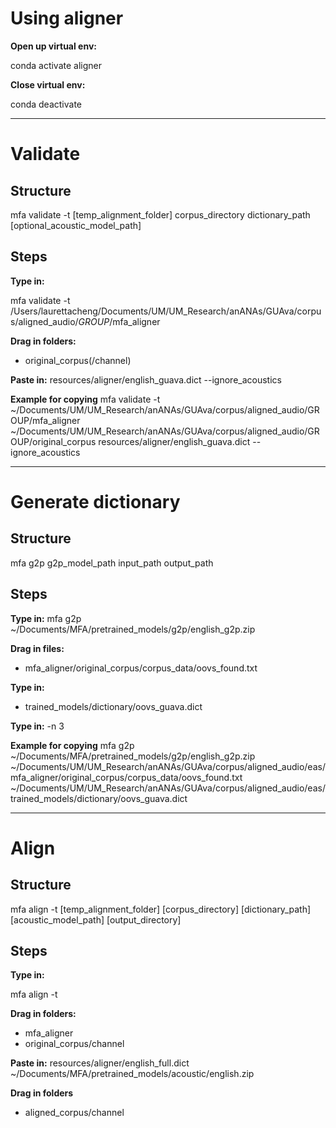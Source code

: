 # Using aligner
**Open up virtual env:**

conda activate aligner

**Close virtual env:**

conda deactivate

---

# Validate

## Structure
mfa validate -t [temp_alignment_folder] corpus_directory dictionary_path [optional_acoustic_model_path]

## Steps
**Type in:**

mfa validate -t /Users/laurettacheng/Documents/UM/UM_Research/anANAs/GUAva/corpus/aligned_audio/*GROUP*/mfa_aligner

**Drag in folders:**
* original_corpus(/channel)

**Paste in:**
resources/aligner/english_guava.dict --ignore_acoustics

**Example for copying**
mfa validate -t ~/Documents/UM/UM_Research/anANAs/GUAva/corpus/aligned_audio/GROUP/mfa_aligner ~/Documents/UM/UM_Research/anANAs/GUAva/corpus/aligned_audio/GROUP/original_corpus resources/aligner/english_guava.dict --ignore_acoustics

---
# Generate dictionary
## Structure
mfa g2p g2p_model_path input_path output_path

## Steps

**Type in:**
mfa g2p ~/Documents/MFA/pretrained_models/g2p/english_g2p.zip

**Drag in files:**
* mfa_aligner/original_corpus/corpus_data/oovs_found.txt

**Type in:**
* trained_models/dictionary/oovs_guava.dict

**Type in:**
-n 3

**Example for copying**
mfa g2p ~/Documents/MFA/pretrained_models/g2p/english_g2p.zip ~/Documents/UM/UM_Research/anANAs/GUAva/corpus/aligned_audio/eas/mfa_aligner/original_corpus/corpus_data/oovs_found.txt ~/Documents/UM/UM_Research/anANAs/GUAva/corpus/aligned_audio/eas/trained_models/dictionary/oovs_guava.dict
___
# Align

## Structure
mfa align -t [temp_alignment_folder] [corpus_directory] [dictionary_path] [acoustic_model_path] [output_directory]

## Steps
**Type in:**

mfa align -t

**Drag in folders:**
* mfa_aligner
* original_corpus/channel

**Paste in:**
resources/aligner/english_full.dict ~/Documents/MFA/pretrained_models/acoustic/english.zip

**Drag in folders**
* aligned_corpus/channel
